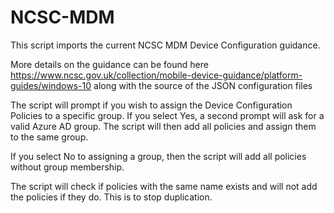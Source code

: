 # NCSC-MDM

This script imports the current NCSC MDM Device Configuration guidance.

More details on the guidance can be found here https://www.ncsc.gov.uk/collection/mobile-device-guidance/platform-guides/windows-10 along with the source of the JSON configuration files

The script will prompt if you wish to assign the Device Configuration Policies to a specific group.  If you select Yes, a second prompt will ask for a valid Azure AD group.  The script will then add all policies and assign them to the same group.

If you select No to assigning a group, then the script will add all policies without group membership.

The script will check if policies with the same name exists and will not add the policies if they do.  This is to stop duplication.

